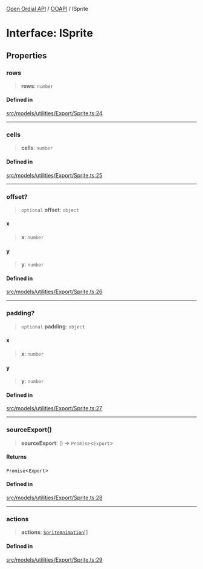 [Open Ordial API](../../README.md) / [OOAPI](../README.md) / ISprite

# Interface: ISprite

## Properties

### rows

> **rows**: `number`

#### Defined in

[src/models/utilities/Export/Sprite.ts:24](https://github.com/open-ordinal/open-ordinal-api/blob/727b99edb71d9e2feb76fbc2eae8d4b22e6a8312/src/models/utilities/Export/Sprite.ts#L24)

***

### cells

> **cells**: `number`

#### Defined in

[src/models/utilities/Export/Sprite.ts:25](https://github.com/open-ordinal/open-ordinal-api/blob/727b99edb71d9e2feb76fbc2eae8d4b22e6a8312/src/models/utilities/Export/Sprite.ts#L25)

***

### offset?

> `optional` **offset**: `object`

#### x

> **x**: `number`

#### y

> **y**: `number`

#### Defined in

[src/models/utilities/Export/Sprite.ts:26](https://github.com/open-ordinal/open-ordinal-api/blob/727b99edb71d9e2feb76fbc2eae8d4b22e6a8312/src/models/utilities/Export/Sprite.ts#L26)

***

### padding?

> `optional` **padding**: `object`

#### x

> **x**: `number`

#### y

> **y**: `number`

#### Defined in

[src/models/utilities/Export/Sprite.ts:27](https://github.com/open-ordinal/open-ordinal-api/blob/727b99edb71d9e2feb76fbc2eae8d4b22e6a8312/src/models/utilities/Export/Sprite.ts#L27)

***

### sourceExport()

> **sourceExport**: () => `Promise`\<`Export`\>

#### Returns

`Promise`\<`Export`\>

#### Defined in

[src/models/utilities/Export/Sprite.ts:28](https://github.com/open-ordinal/open-ordinal-api/blob/727b99edb71d9e2feb76fbc2eae8d4b22e6a8312/src/models/utilities/Export/Sprite.ts#L28)

***

### actions

> **actions**: [`SpriteAnimation`](../classes/SpriteAnimation.md)[]

#### Defined in

[src/models/utilities/Export/Sprite.ts:29](https://github.com/open-ordinal/open-ordinal-api/blob/727b99edb71d9e2feb76fbc2eae8d4b22e6a8312/src/models/utilities/Export/Sprite.ts#L29)
